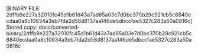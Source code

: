 [BINARY FILE: 2dffb9e227a32010fc45d1b61d43a7ad65a03e7d0bc370b29c921cb5c8840ecdaa0a8c10634a3eb7fda2d58d8137aa146de5dbccfae5327c283a50a0816c]
Stored copy: docs/converted-binary/2dffb9e227a32010fc45d1b61d43a7ad65a03e7d0bc370b29c921cb5c8840ecdaa0a8c10634a3eb7fda2d58d8137aa146de5dbccfae5327c283a50a0816c
